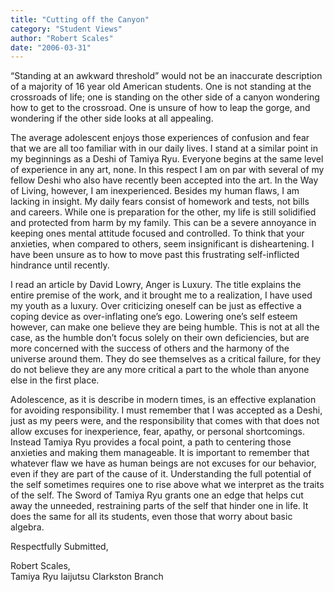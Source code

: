 ```yaml
---
title: "Cutting off the Canyon"
category: "Student Views"
author: "Robert Scales"
date: "2006-03-31"
---
```


“Standing at an awkward threshold” would not be an inaccurate description of a majority of 16 year old American students. One is not standing at the crossroads of life; one is standing on the other side of a canyon wondering how to get to the crossroad. One is unsure of how to leap the gorge, and wondering if the other side looks at all appealing.

The average adolescent enjoys those experiences of confusion and fear that we are all too familiar with in our daily lives. I stand at a similar point in my beginnings as a Deshi of Tamiya Ryu. Everyone begins at the same level of experience in any art, none. In this respect I am on par with several of my fellow Deshi who also have recently been accepted into the art. In the Way of Living, however, I am inexperienced. Besides my human flaws, I am lacking in insight. My daily fears consist of homework and tests, not bills and careers. While one is preparation for the other, my life is still solidified and protected from harm by my family. This can be a severe annoyance in keeping ones mental attitude focused and controlled. To think that your anxieties, when compared to others, seem insignificant is disheartening. I have been unsure as to how to move past this frustrating self-inflicted hindrance until recently.

I read an article by David Lowry, Anger is Luxury. The title explains the entire premise of the work, and it brought me to a realization, I have used my youth as a luxury. Over criticizing oneself can be just as effective a coping device as over-inflating one’s ego. Lowering one’s self esteem however, can make one believe they are being humble. This is not at all the case, as the humble don’t focus solely on their own deficiencies, but are more concerned with the success of others and the harmony of the universe around them. They do see themselves as a critical failure, for they do not believe they are any more critical a part to the whole than anyone else in the first place.

Adolescence, as it is describe in modern times, is an effective explanation for avoiding responsibility. I must remember that I was accepted as a Deshi, just as my peers were, and the responsibility that comes with that does not allow excuses for inexperience, fear, apathy, or personal shortcomings. Instead Tamiya Ryu provides a focal point, a path to centering those anxieties and making them manageable. It is important to remember that whatever flaw we have as human beings are not excuses for our behavior, even if they are part of the cause of it. Understanding the full potential of the self sometimes requires one to rise above what we interpret as the traits of the self. The Sword of Tamiya Ryu grants one an edge that helps cut away the unneeded, restraining parts of the self that hinder one in life. It does the same for all its students, even those that worry about basic algebra.

Respectfully Submitted,

Robert Scales,<br>
Tamiya Ryu Iaijutsu Clarkston Branch

